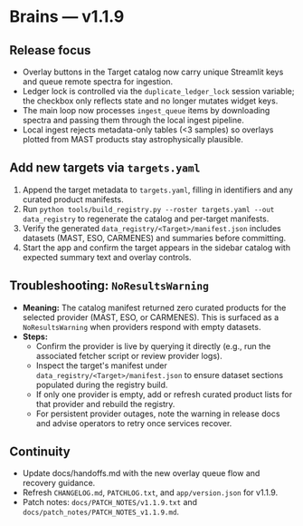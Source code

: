 # Brains — v1.1.9

## Release focus
- Overlay buttons in the Target catalog now carry unique Streamlit keys and queue remote spectra for ingestion.
- Ledger lock is controlled via the `duplicate_ledger_lock` session variable; the checkbox only reflects state and no longer mutates widget keys.
- The main loop now processes `ingest_queue` items by downloading spectra and passing them through the local ingest pipeline.
- Local ingest rejects metadata-only tables (<3 samples) so overlays plotted from MAST products stay astrophysically plausible.

## Add new targets via `targets.yaml`
1. Append the target metadata to `targets.yaml`, filling in identifiers and any curated product manifests.
2. Run `python tools/build_registry.py --roster targets.yaml --out data_registry` to regenerate the catalog and per-target manifests.
3. Verify the generated `data_registry/<Target>/manifest.json` includes datasets (MAST, ESO, CARMENES) and summaries before committing.
4. Start the app and confirm the target appears in the sidebar catalog with expected summary text and overlay controls.

## Troubleshooting: `NoResultsWarning`
- **Meaning:** The catalog manifest returned zero curated products for the selected provider (MAST, ESO, or CARMENES). This is surfaced as a `NoResultsWarning` when providers respond with empty datasets.
- **Steps:**
  - Confirm the provider is live by querying it directly (e.g., run the associated fetcher script or review provider logs).
  - Inspect the target's manifest under `data_registry/<Target>/manifest.json` to ensure dataset sections populated during the registry build.
  - If only one provider is empty, add or refresh curated product lists for that provider and rebuild the registry.
  - For persistent provider outages, note the warning in release docs and advise operators to retry once services recover.

## Continuity
- Update docs/handoffs.md with the new overlay queue flow and recovery guidance.
- Refresh `CHANGELOG.md`, `PATCHLOG.txt`, and `app/version.json` for v1.1.9.
- Patch notes: `docs/PATCH_NOTES/v1.1.9.txt` and `docs/patch_notes/PATCH_NOTES_v1.1.9.md`.
